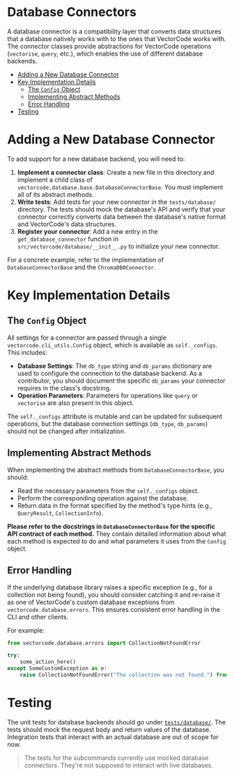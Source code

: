 # Database Connectors

A database connector is a compatibility layer that converts data structures that a 
database natively works with to the ones that VectorCode works with. The connector 
classes provide abstractions for VectorCode operations (`vectorise`, `query`, etc.), 
which enables the use of different database backends.

<!-- mtoc-start -->

* [Adding a New Database Connector](#adding-a-new-database-connector)
* [Key Implementation Details](#key-implementation-details)
  * [The `Config` Object](#the-config-object)
  * [Implementing Abstract Methods](#implementing-abstract-methods)
  * [Error Handling](#error-handling)
* [Testing](#testing)

<!-- mtoc-end -->

# Adding a New Database Connector

To add support for a new database backend, you will need to:

1.  **Implement a connector class**: Create a new file in this directory and implement a child class of `vectorcode.database.base.DatabaseConnectorBase`. You must implement all of its abstract methods.
2.  **Write tests**: Add tests for your new connector in the `tests/database/` directory. The tests should mock the database's API and verify that your connector correctly converts data between the database's native format and VectorCode's data structures.
3.  **Register your connector**: Add a new entry in the `get_database_connector` function in `src/vectorcode/database/__init__.py` to initialize your new connector.

For a concrete example, refer to the implementation of `DatabaseConnectorBase` and the `ChromaDB0Connector`.

# Key Implementation Details

## The `Config` Object

All settings for a connector are passed through a single `vectorcode.cli_utils.Config` object, which is available as `self._configs`. This includes:

-   **Database Settings**: The `db_type` string and `db_params` dictionary are used to configure the connection to the database backend. As a contributor, you should document the specific `db_params` your connector requires in the class's docstring.
-   **Operation Parameters**: Parameters for operations like `query` or `vectorise` are also present in this object.

The `self._configs` attribute is mutable and can be updated for subsequent operations, but the database connection settings (`db_type`, `db_params`) should not be changed after initialization.

## Implementing Abstract Methods

When implementing the abstract methods from `DatabaseConnectorBase`, you should:

-   Read the necessary parameters from the `self._configs` object.
-   Perform the corresponding operation against the database.
-   Return data in the format specified by the method's type hints (e.g., `QueryResult`, `CollectionInfo`).

**Please refer to the docstrings in `DatabaseConnectorBase` for the specific API contract of each method.** They contain detailed information about what each method is expected to do and what parameters it uses from the `Config` object.

## Error Handling

If the underlying database library raises a specific exception (e.g., for a collection not being found), you should consider catching it and re-raise it as one of VectorCode's custom database exceptions from `vectorcode.database.errors`. This ensures consistent error handling in the CLI and other clients.

For example:
```python
from vectorcode.database.errors import CollectionNotFoundError

try:
    some_action_here()
except SomeCustomException as e:
    raise CollectionNotFoundError("The collection was not found.") from e
```

# Testing

The unit tests for database backends should go under [`tests/database/`](../../../tests/database/). 
The tests should mock the request body and return values of the database. Integration 
tests that interact with an actual database are out of scope for now.

> The tests for the subcommands currently use mocked database connectors. They're not 
> supposed to interact with live databases.
